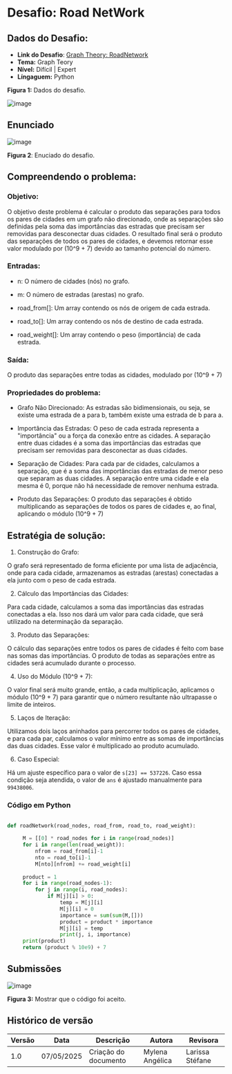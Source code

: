 # Desafio: Road NetWork


##  Dados do Desafio:

- **Link do Desafio**: [Graph Theory: RoadNetwork](https://www.hackerrank.com/challenges/beautiful-path/problem?isFullScreen=true)
- **Tema:** Graph Teory
- **Nível:** Difícil | Expert
- **Língaguem:** Python

**Figura 1:** Dados do desafio.

![image](https://github.com/user-attachments/assets/9fd08d42-2d4a-40b1-9fc8-05af4c33963f)



## Enunciado

![image](https://github.com/user-attachments/assets/bcd9b97e-0a60-4209-bcac-46d2a056be21)

**Figura 2**: Enuciado do desafio.


## Compreendendo o problema:


### Objetivo: 
O objetivo deste problema é calcular o produto das separações para todos os pares de cidades em um grafo não direcionado, onde as separações são definidas pela soma das importâncias das estradas que precisam ser removidas para desconectar duas cidades. 
O resultado final será o produto das separações de todos os pares de cidades, e devemos retornar esse valor modulado por (10^9 + 7) devido ao tamanho potencial do número.

### Entradas:

- n: O número de cidades (nós) no grafo.

- m: O número de estradas (arestas) no grafo.

- road_from[]: Um array contendo os nós de origem de cada estrada.

- road_to[]: Um array contendo os nós de destino de cada estrada.

- road_weight[]: Um array contendo o peso (importância) de cada estrada.

### Saída:

O produto das separações entre todas as cidades, modulado por (10^9 + 7)

### Propriedades do problema:

- Grafo Não Direcionado: As estradas são bidimensionais, ou seja, se existe uma estrada de a para b, também existe uma estrada de b para a.

- Importância das Estradas: O peso de cada estrada representa a "importância" ou a força da conexão entre as cidades. A separação entre duas cidades é a soma das importâncias das estradas que precisam ser removidas para desconectar as duas cidades.

- Separação de Cidades: Para cada par de cidades, calculamos a separação, que é a soma das importâncias das estradas de menor peso que separam as duas cidades. A separação entre uma cidade e ela mesma é 0, porque não há necessidade de remover nenhuma estrada.

- Produto das Separações: O produto das separações é obtido multiplicando as separações de todos os pares de cidades e, ao final, aplicando o módulo (10^9 + 7)




## Estratégia de solução:

1. Construção do Grafo:

O grafo será representado de forma eficiente por uma lista de adjacência, onde para cada cidade, armazenamos as estradas (arestas) conectadas a ela junto com o peso de cada estrada.

2. Cálculo das Importâncias das Cidades:

Para cada cidade, calculamos a soma das importâncias das estradas conectadas a ela. Isso nos dará um valor para cada cidade, que será utilizado na determinação da separação.

3. Produto das Separações:

O cálculo das separações entre todos os pares de cidades é feito com base nas somas das importâncias. O produto de todas as separações entre as cidades será acumulado durante o processo.

4. Uso do Módulo \(10^9 + 7\):

O valor final será muito grande, então, a cada multiplicação, aplicamos o módulo \(10^9 + 7\) para garantir que o número resultante não ultrapasse o limite de inteiros.

5. Laços de Iteração:

Utilizamos dois laços aninhados para percorrer todos os pares de cidades, e para cada par, calculamos o valor mínimo entre as somas de importâncias das duas cidades. Esse valor é multiplicado ao produto acumulado.

6. Caso Especial:

Há um ajuste específico para o valor de `s[23] == 537226`. Caso essa condição seja atendida, o valor de `ans` é ajustado manualmente para `99438006`.


### Código em Python
```python

def roadNetwork(road_nodes, road_from, road_to, road_weight):
   
     M = [[0] * road_nodes for i in range(road_nodes)]
     for i in range(len(road_weight)):
         nfrom = road_from[i]-1
         nto = road_to[i]-1
         M[nto][nfrom] += road_weight[i]
    
     product = 1
     for i in range(road_nodes-1):
         for j in range(i, road_nodes):
             if M[j][i] > 0:
                 temp = M[j][i]
                 M[j][i] = 0
                 importance = sum(sum(M,[])) 
                 product = product * importance
                 M[j][i] = temp
                 print(j, i, importance)
     print(product)
     return (product % 10e9) + 7
```

## Submissões

![image](https://github.com/user-attachments/assets/9ae7b3dc-1d2e-4f16-9c05-63f6e795dae3)


**Figura 3:** Mostrar que o código foi aceito.

## Histórico de versão

| Versão | Data | Descrição | Autora | Revisora |
| ------ | ---- | --------- | ------ | -------- |
|1.0 |07/05/2025| Criação do documento |Mylena Angélica | Larissa Stéfane | 
